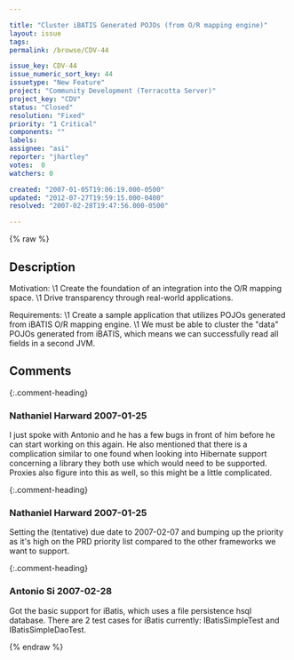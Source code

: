 ```yaml
---

title: "Cluster iBATIS Generated POJOs (from O/R mapping engine)"
layout: issue
tags: 
permalink: /browse/CDV-44

issue_key: CDV-44
issue_numeric_sort_key: 44
issuetype: "New Feature"
project: "Community Development (Terracotta Server)"
project_key: "CDV"
status: "Closed"
resolution: "Fixed"
priority: "1 Critical"
components: ""
labels: 
assignee: "asi"
reporter: "jhartley"
votes:  0
watchers: 0

created: "2007-01-05T19:06:19.000-0500"
updated: "2012-07-27T19:59:15.000-0400"
resolved: "2007-02-28T19:47:56.000-0500"

---
```




{% raw %}



## Description

<div markdown="1" class="description">

Motivation:
  \1 Create the foundation of an integration into the O/R mapping space.
  \1 Drive transparency through real-world applications.

Requirements:
  \1 Create a sample application that utilizes POJOs generated from iBATIS O/R mapping engine.
  \1 We must be able to cluster the "data" POJOs generated from iBATIS, which means we can successfully read all fields in a second JVM.


</div>

## Comments


{:.comment-heading}
### **Nathaniel Harward** <span class="date">2007-01-25</span>

<div markdown="1" class="comment">

I just spoke with Antonio and he has a few bugs in front of him before he can start working on this again.  He also mentioned that there is a complication similar to one found when looking into Hibernate support concerning a library they both use which would need to be supported.  Proxies also figure into this as well, so this might be a little complicated.

</div>


{:.comment-heading}
### **Nathaniel Harward** <span class="date">2007-01-25</span>

<div markdown="1" class="comment">

Setting the (tentative) due date to 2007-02-07 and bumping up the priority as it's high on the PRD priority list compared to the other frameworks we want to support.

</div>


{:.comment-heading}
### **Antonio Si** <span class="date">2007-02-28</span>

<div markdown="1" class="comment">

Got the basic support for iBatis, which uses a file persistence hsql database. There are 2 test cases for iBatis currently: IBatisSimpleTest and IBatisSimpleDaoTest.

</div>



{% endraw %}
